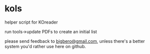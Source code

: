 kols
====

helper script for KOreader

run tools->update PDFs to create an initial list

please send feedback to bigbero@gmail.com, unless there's a better system you'd rather use here on github.
